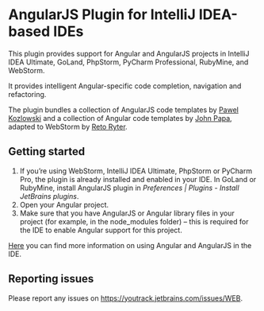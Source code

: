 # AngularJS Plugin for IntelliJ IDEA-based IDEs

This plugin provides support for Angular and AngularJS projects in IntelliJ IDEA Ultimate, GoLand, PhpStorm, PyCharm Professional, RubyMine, and WebStorm.

It provides intelligent Angular-specific code completion, navigation and refactoring. 

The plugin bundles a collection of AngularJS code templates by [Pawel Kozlowski](https://github.com/pkozlowski-opensource) and a collection of Angular code templates by [John Papa](https://github.com/johnpapa), adapted to WebStorm by [Reto Ryter](https://github.com/rryter).

## Getting started

1. If you’re using WebStorm, IntelliJ IDEA Ultimate, PhpStorm or PyCharm Pro, the plugin is already installed and enabled in your IDE.
In GoLand or RubyMine, install AngularJS plugin in *Preferences | Plugins - Install JetBrains plugins*.
2. Open your Angular project.
3. Make sure that you have AngularJS or Angular library files in your project (for example, in the node_modules folder) – this is required for the IDE to enable Angular support for this project.

[Here](https://www.jetbrains.com/help/webstorm/angular.html) you can find more information on using Angular and AngularJS in the IDE.

## Reporting issues
Please report any issues on https://youtrack.jetbrains.com/issues/WEB.